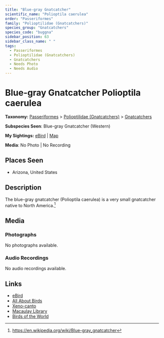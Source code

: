 ```yaml
---
title: "Blue-gray Gnatcatcher"
scientific_name: "Polioptila caerulea"
order: "Passeriformes"
family: "Polioptilidae (Gnatcatchers)"
species_group: "Gnatcatchers"
species_code: "buggna"
sidebar_position: 63
sidebar_class_name: " "
tags: 
  - Passeriformes
  - Polioptilidae (Gnatcatchers)
  - Gnatcatchers
  - Needs Photo
  - Needs Audio
---
```


# Blue-gray Gnatcatcher <span className='sci_name'>Polioptila caerulea</span>

**Taxonomy:** [Passeriformes](/tags/passeriformes) > [Polioptilidae (Gnatcatchers)](/tags/polioptilidae-gnatcatchers) > [Gnatcatchers](/tags/gnatcatchers)

**Subspecies Seen**: Blue-gray Gnatcatcher (Western)

**My Sightings:** [eBird](https://ebird.org/lifelist?r=world&time=life&spp=buggna) | [Map](/map?species_code=buggna)

**Media**: No Photo | No Recording

## Places Seen

* Arizona, United States

## Description
The blue-gray gnatcatcher (Polioptila caerulea) is a very small gnatcatcher native to North America.[^1]

[^1]: https://en.wikipedia.org/wiki/Blue-gray_gnatcatcher

## Media
### Photographs
No photographs available.

### Audio Recordings
No audio recordings available.

## Links
* [eBird](https://ebird.org/species/buggna) 
* [All About Birds](https://www.allaboutbirds.org/guide/buggna) 
* [Xeno-canto](https://www.xeno-canto.org/species/polioptila-caerulea) 
* [Macaulay Library](https://search.macaulaylibrary.org/catalog?taxonCode=buggna&sort=rating_rank_desc)
* [Birds of the World](https://birdsoftheworld.org/bow/species/buggna)
